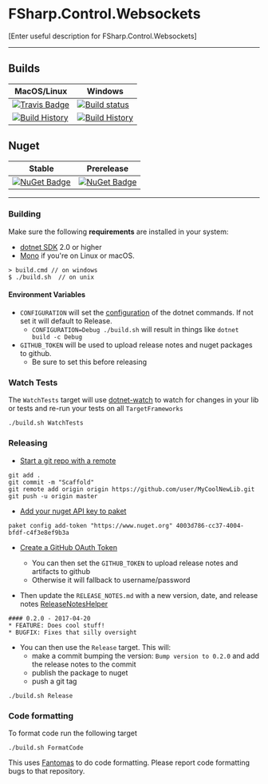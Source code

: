 # FSharp.Control.Websockets

[Enter useful description for FSharp.Control.Websockets]

---

## Builds

MacOS/Linux | Windows
--- | ---
[![Travis Badge](https://travis-ci.org/MyGithubUsername/FSharp.Control.Websockets.svg?branch=master)](https://travis-ci.org/MyGithubUsername/FSharp.Control.Websockets) | [![Build status](https://ci.appveyor.com/api/projects/status/github/MyGithubUsername/FSharp.Control.Websockets?svg=true)](https://ci.appveyor.com/project/MyGithubUsername/FSharp.Control.Websockets)
[![Build History](https://buildstats.info/travisci/chart/MyGithubUsername/FSharp.Control.Websockets)](https://travis-ci.org/MyGithubUsername/FSharp.Control.Websockets/builds) | [![Build History](https://buildstats.info/appveyor/chart/MyGithubUsername/FSharp.Control.Websockets)](https://ci.appveyor.com/project/MyGithubUsername/FSharp.Control.Websockets)  


## Nuget 

Stable | Prerelease
--- | ---
[![NuGet Badge](https://buildstats.info/nuget/FSharp.Control.Websockets)](https://www.nuget.org/packages/FSharp.Control.Websockets/) | [![NuGet Badge](https://buildstats.info/nuget/FSharp.Control.Websockets?includePreReleases=true)](https://www.nuget.org/packages/FSharp.Control.Websockets/)

---

### Building


Make sure the following **requirements** are installed in your system:

* [dotnet SDK](https://www.microsoft.com/net/download/core) 2.0 or higher
* [Mono](http://www.mono-project.com/) if you're on Linux or macOS.

```
> build.cmd // on windows
$ ./build.sh  // on unix
```

#### Environment Variables

* `CONFIGURATION` will set the [configuration](https://docs.microsoft.com/en-us/dotnet/core/tools/dotnet-build?tabs=netcore2x#options) of the dotnet commands.  If not set it will default to Release.
  * `CONFIGURATION=Debug ./build.sh` will result in things like `dotnet build -c Debug`
* `GITHUB_TOKEN` will be used to upload release notes and nuget packages to github.
  * Be sure to set this before releasing

### Watch Tests

The `WatchTests` target will use [dotnet-watch](https://github.com/aspnet/Docs/blob/master/aspnetcore/tutorials/dotnet-watch.md) to watch for changes in your lib or tests and re-run your tests on all `TargetFrameworks`

```
./build.sh WatchTests
```

### Releasing
* [Start a git repo with a remote](https://help.github.com/articles/adding-an-existing-project-to-github-using-the-command-line/)

```
git add .
git commit -m "Scaffold"
git remote add origin origin https://github.com/user/MyCoolNewLib.git
git push -u origin master
```

* [Add your nuget API key to paket](https://fsprojects.github.io/Paket/paket-config.html#Adding-a-NuGet-API-key)

```
paket config add-token "https://www.nuget.org" 4003d786-cc37-4004-bfdf-c4f3e8ef9b3a
```

* [Create a GitHub OAuth Token](https://help.github.com/articles/creating-a-personal-access-token-for-the-command-line/)
    * You can then set the `GITHUB_TOKEN` to upload release notes and artifacts to github
    * Otherwise it will fallback to username/password


* Then update the `RELEASE_NOTES.md` with a new version, date, and release notes [ReleaseNotesHelper](https://fsharp.github.io/FAKE/apidocs/fake-releasenoteshelper.html)

```
#### 0.2.0 - 2017-04-20
* FEATURE: Does cool stuff!
* BUGFIX: Fixes that silly oversight
```

* You can then use the `Release` target.  This will:
    * make a commit bumping the version:  `Bump version to 0.2.0` and add the release notes to the commit
    * publish the package to nuget
    * push a git tag

```
./build.sh Release
```


### Code formatting

To format code run the following target

```
./build.sh FormatCode
```

This uses [Fantomas](https://github.com/fsprojects/fantomas) to do code formatting.  Please report code formatting bugs to that repository.
